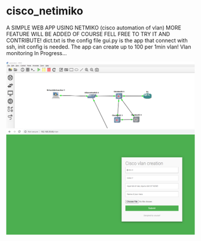 # cisco_netimiko
A SIMPLE WEB APP USING NETMIKO (cisco automation of vlan) MORE FEATURE WILL BE ADDED OF COURSE FELL FREE TO TRY IT AND CONTRIBUTE!
dict.txt is the config file 
gui.py is the app that connect with ssh, init config is needed. The app can create up to 100 per 1min vlan!
                  Vlan monitoring In Progress... 



![ScreenShot](network_shema.PNG)
![ScreenShot](web_interface.PNG)
